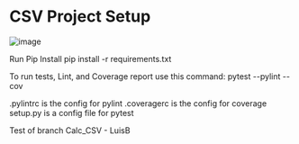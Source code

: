 # CSV Project Setup
![image](https://user-images.githubusercontent.com/522095/145129593-30c85622-4d6f-43bc-8e3c-e7df7d359acf.png)

Run Pip Install
pip install -r requirements.txt

To run tests, Lint, and Coverage report use this command:
pytest  --pylint --cov

.pylintrc is the config for pylint
.coveragerc is the config for coverage
setup.py is a config file for pytest

Test of branch Calc_CSV - LuisB
